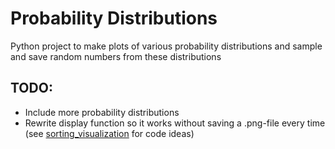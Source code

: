 # Probability Distributions
Python project to make plots of various probability distributions and sample and save random numbers from these distributions

## TODO:
- Include more probability distributions
- Rewrite display function so it works without saving a .png-file every time (see [sorting_visualization](https://github.com/DschiPeunt/sorting_algorithms/blob/master/sorting_visualization.py) for code ideas)